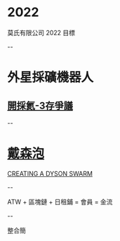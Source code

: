 # 2022
莫氏有限公司 2022 目標

--

 # 外星採礦機器人
 
 ## [開採氦-3存爭議](http://scitech.people.com.cn/BIG5/n/2015/0830/c1007-27531661.html)
 
 --
 
 # [戴森泡](https://zh.wikipedia.org/wiki/%E6%88%B4%E6%A3%AE%E7%90%83)
 
 [CREATING A DYSON SWARM](https://www.youtube.com/watch?v=_fMsoEg3nOg)

--

ATW + 區塊鏈 + 日租鋪 = 會員 = 金流

--

整合簡
